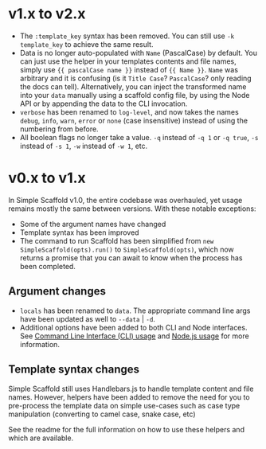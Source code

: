 # v1.x to v2.x

- The `:template_key` syntax has been removed. You can still use `-k template_key` to achieve the
  same result.
- Data is no longer auto-populated with `Name` (PascalCase) by default. You can just use the helper
  in your templates contents and file names, simply use `{{ pascalCase name }}` instead of
  `{{ Name }}`. `Name` was arbitrary and it is confusing (is it `Title Case`? `PascalCase`? only
  reading the docs can tell). Alternatively, you can inject the transformed name into your `data`
  manually using a scaffold config file, by using the Node API or by appending the data to the CLI
  invocation.
- `verbose` has been renamed to `log-level`, and now takes the names `debug`, `info`, `warn`,
  `error` or `none` (case insensitive) instead of using the numbering from before.
- All boolean flags no longer take a value. `-q` instead of `-q 1` or `-q true`, `-s` instead of
  `-s 1`, `-w` instead of `-w 1`, etc.

# v0.x to v1.x

In Simple Scaffold v1.0, the entire codebase was overhauled, yet usage remains mostly the same
between versions. With these notable exceptions:

- Some of the argument names have changed
- Template syntax has been improved
- The command to run Scaffold has been simplified from `new SimpleScaffold(opts).run()` to
  `SimpleScaffold(opts)`, which now returns a promise that you can await to know when the process
  has been completed.

## Argument changes

- `locals` has been renamed to `data`. The appropriate command line args have been updated as well
  to `--data` | `-d`.
- Additional options have been added to both CLI and Node interfaces. See
  [Command Line Interface (CLI) usage](https://chenasraf.github.io/simple-scaffold/pages/cli.html)
  and [Node.js usage](https://chenasraf.github.io/simple-scaffold/pages/node.html) for more
  information.

## Template syntax changes

Simple Scaffold still uses Handlebars.js to handle template content and file names. However, helpers
have been added to remove the need for you to pre-process the template data on simple use-cases such
as case type manipulation (converting to camel case, snake case, etc)

See the readme for the full information on how to use these helpers and which are available.
